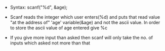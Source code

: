 * Syntax: scanf("%d", &age);

* Scanf reads the integer which user enters(%d) and puts that read value "at the address of" 'age' variable(&age) and not the ascii value. In order to store the ascii value of age entered give %c

* If you give more input than asked then scanf will only take the no. of inputs which asked not more than that